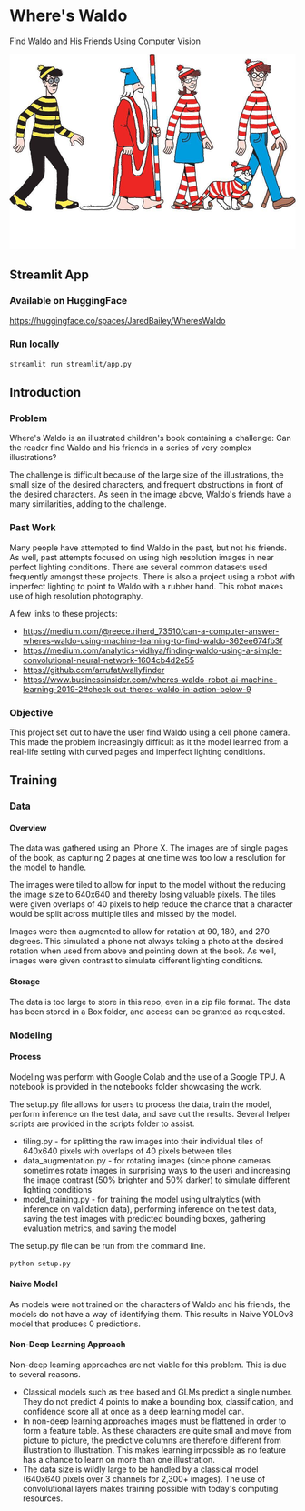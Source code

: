 # Where's Waldo
Find Waldo and His Friends Using Computer Vision

![Image](https://github.com/JaredBaileyDuke/wheres-waldo/blob/main/images/Waldo_Friends.jpg)

## Streamlit App
### Available on HuggingFace
https://huggingface.co/spaces/JaredBailey/WheresWaldo

### Run locally
```bash
streamlit run streamlit/app.py
```

## Introduction
### Problem
Where's Waldo is an illustrated children's book containing a challenge: Can the reader find Waldo and his friends in a series of very complex illustrations? 

The challenge is difficult because of the large size of the illustrations, the small size of the desired characters, and frequent obstructions in front of the desired characters. As seen in the image above, Waldo's friends have a many similarities, adding to the challenge.

### Past Work
Many people have attempted to find Waldo in the past, but not his friends. As well, past attempts focused on using high resolution images in near perfect lighting conditions. There are several common datasets used frequently amongst these projects. There is also a project using a robot with imperfect lighting to point to Waldo with a rubber hand. This robot makes use of high resolution photography.

A few links to these projects:
- https://medium.com/@reece.riherd_73510/can-a-computer-answer-wheres-waldo-using-machine-learning-to-find-waldo-362ee674fb3f
- https://medium.com/analytics-vidhya/finding-waldo-using-a-simple-convolutional-neural-network-1604cb4d2e55
- https://github.com/arrufat/wallyfinder
- https://www.businessinsider.com/wheres-waldo-robot-ai-machine-learning-2019-2#check-out-theres-waldo-in-action-below-9

### Objective
This project set out to have the user find Waldo using a cell phone camera. This made the problem increasingly difficult as it the model learned from a real-life setting with curved pages and imperfect lighting conditions. 

## Training
### Data
#### Overview
The data was gathered using an iPhone X. The images are of single pages of the book, as capturing 2 pages at one time was too low a resolution for the model to handle.

The images were tiled to allow for input to the model without the reducing the image size to 640x640 and thereby losing valuable pixels. The tiles were given overlaps of 40 pixels to help reduce the chance that a character would be split across multiple tiles and missed by the model.

Images were then augmented to allow for rotation at 90, 180, and 270 degrees. This simulated a phone not always taking a photo at the desired rotation when used from above and pointing down at the book. As well, images were given contrast to simulate different lighting conditions.

#### Storage
The data is too large to store in this repo, even in a zip file format. The data has been stored in a Box folder, and access can be granted as requested.

### Modeling
#### Process
Modeling was perform with Google Colab and the use of a Google TPU. A notebook is provided in the notebooks folder showcasing the work.

The setup.py file allows for users to process the data, train the model, perform inference on the test data, and save out the results. Several helper scripts are provided in the scripts folder to assist.
- tiling.py - for splitting the raw images into their individual tiles of 640x640 pixels with overlaps of 40 pixels between tiles
- data_augmentation.py - for rotating images (since phone cameras sometimes rotate images in surprising ways to the user) and increasing the image contrast (50% brighter and 50% darker) to simulate different lighting conditions
- model_training.py - for training the model using ultralytics (with inference on validation data), performing inference on the test data, saving the test images with predicted bounding boxes, gathering evaluation metrics, and saving the model

The setup.py file can be run from the command line.
```bash
python setup.py
```

#### Naive Model
As models were not trained on the characters of Waldo and his friends, the models do not have a way of identifying them. This results in Naive YOLOv8 model that produces 0 predictions.

#### Non-Deep Learning Approach
Non-deep learning approaches are not viable for this problem. This is due to several reasons.
- Classical models such as tree based and GLMs predict a single number. They do not predict 4 points to make a bounding box, classification, and confidence score all at once as a deep learning model can.
- In non-deep learning approaches images must be flattened in order to form a feature table. As these characters are quite small and move from picture to picture, the predictive columns are therefore different from illustration to illustration. This makes learning impossible as no feature has a chance to learn on more than one illustration.
- The data size is wildly large to be handled by a classical model (640x640 pixels over 3 channels for 2,300+ images). The use of convolutional layers makes training possible with today's computing resources.